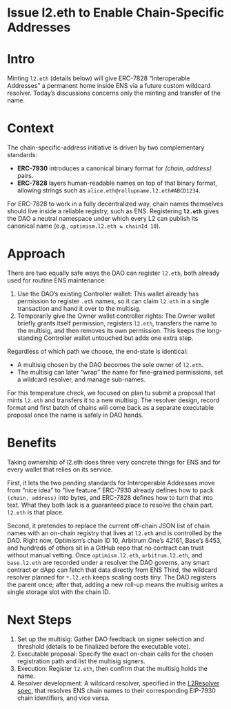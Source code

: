 # Issue l2.eth to Enable Chain-Specific Addresses

# Intro

Minting `l2.eth` (details below) will give ERC-7828 “Interoperable Addresses” a permanent home inside ENS via a future custom wildcard resolver. Today’s discussions concerns only the minting and transfer of the name.

# Context

The chain-specific-address initiative is driven by two complementary standards:

- **ERC-7930** introduces a canonical binary format for *(chain, address)* pairs.
- **ERC-7828** layers human-readable names on top of that binary format, allowing strings such as `alice.eth@rollupname.l2.eth#ABCD1234`.

For ERC-7828 to work in a fully decentralized way, chain names themselves should live inside a reliable registry, such as ENS. Registering **`l2.eth`** gives the DAO a neutral namespace under which every L2 can publish its canonical name (e.g., `optimism.l2.eth ⇆ chainId 10`).

# Approach

There are two equally safe ways the DAO can register `l2.eth`, both already used for routine ENS maintenance:

1. Use the DAO’s existing Controller wallet: This wallet already has permission to register `.eth` names, so it can claim `l2.eth` in a single transaction and hand it over to the multisig.
2. Temporarily give the Owner wallet controller rights: The Owner wallet briefly grants itself permission, registers `l2.eth`, transfers the name to the multisig, and then removes its own permission. This keeps the long-standing Controller wallet untouched but adds one extra step.

Regardless of which path we choose, the end-state is identical:

- A multisig chosen by the DAO becomes the sole owner of `l2.eth`.
- The multisig can later “wrap” the name for fine-grained permissions, set a wildcard resolver, and manage sub-names.

For this temperature check, we focused on plan tu submit a proposal that mints `l2.eth` and transfers it to a new multisig. The resolver design, record format and first batch of chains will come back as a separate executable proposal once the name is safely in DAO hands.

# Benefits

Taking ownership of l2.eth does three very concrete things for ENS and for every wallet that relies on its service.

First, it lets the two pending standards for Interoperable Addresses move from “nice idea” to “live feature.”  ERC-7930 already defines how to pack `(chain, address)` into bytes, and ERC-7828 defines how to turn that into text.  What they both lack is a guaranteed place to resolve the chain part.  `l2.eth` is that place.

Second, it pretendes to replace the current off-chain JSON list of chain names with an on-chain registry that lives at `l2.eth` and is controlled by the DAO.  Right now, Optimism’s chain ID 10, Arbitrum One’s 42161, Base’s 8453, and hundreds of others sit in a GitHub repo that no contract can trust without manual vetting.  Once `optimism.l2.eth`, `arbitrum.l2.eth`, and `base.l2.eth` are recorded under a resolver the DAO governs, any smart contract or dApp can fetch that data directly from ENS
Third, the wildcard resolver planned for `*.l2.eth` keeps scaling costs tiny.  The DAO registers the parent once; after that, adding a new roll-up means the multisig writes a single storage slot with the chain ID.

# Next Steps

1. Set up the multisig: Gather DAO feedback on signer selection and threshold (details to be finalized before the executable vote).
2. Executable proposal: Specify the exact on-chain calls for the chosen registration path and list the multisig signers.
3. Execution: Register `l2.eth`, then confirm that the multisig holds the name.
4. Resolver development: A wildcard resolver, specified in the [L2Resolver spec](specs/addresses/L2Resolver.md), that resolves ENS chain names to their corresponding EIP-7930 chain identifiers, and vice versa.
